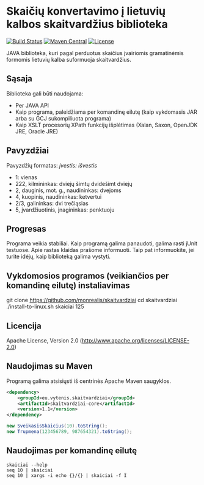 # Skaičių konvertavimo į lietuvių kalbos skaitvardžius biblioteka

[![Build Status](https://travis-ci.org/monrealis/skaitvardziai.svg?branch=master)](https://travis-ci.org/monrealis/skaitvardziai)
[![Maven Central](https://maven-badges.herokuapp.com/maven-central/eu.vytenis.skaitvardziai/skaitvardziai-core/badge.svg)](http://search.maven.org/#artifactdetails|eu.vytenis.skaitvardziai|skaitvardziai-core|1.2|jar)
[![License](http://img.shields.io/:license-apache-blue.svg)](http://www.apache.org/licenses/LICENSE-2.0.html)


JAVA biblioteka, kuri pagal perduotus skaičius įvairiomis gramatinėmis formomis lietuvių kalba
suformuoja skaitvardžius.

## Sąsaja
Biblioteka gali būti naudojama:
* Per JAVA API
* Kaip programa, paleidžiama per komandinę eilutę (kaip vykdomasis JAR arba su GCJ sukompiliuota programa)
* Kaip XSLT procesorių XPath funkcijų išplėtimas (Xalan, Saxon, OpenJDK JRE, Oracle JRE)

## Pavyzdžiai
Pavyzdžių formatas: *įvestis: išvestis*
* 1: vienas
* 222, kilmininkas: dviejų šimtų dvidešimt dviejų
* 2, dauginis, mot. g., naudininkas: dvejoms
* 4, kuopinis, naudininkas: ketvertui
* 2/3, galininkas: dvi trečiąsias
* 5, įvardžiuotinis, įnagininkas: penktuoju


## Progresas

Programa veikia stabiliai. Kaip programą galima panaudoti,
galima rasti jUnit testuose. Apie rastas klaidas prašome informuoti. Taip pat informuokite,
jei turite idėjų, kaip biblioteką galima vystyti.


## Vykdomosios programos (veikiančios per komandinę eilutę) instaliavimas

git clone https://github.com/monrealis/skaitvardziai
cd skaitvardziai
./install-to-linux.sh
skaiciai 125

## Licencija

Apache License, Version 2.0 (http://www.apache.org/licenses/LICENSE-2.0)

## Naudojimas su Maven

Programą galima atsisiųsti iš centrinės Apache Maven saugyklos.
```xml
<dependency>
	<groupId>eu.vytenis.skaitvardziai</groupId>
	<artifactId>skaitvardziai-core</artifactId>
	<version>1.1</version>
</dependency>
```

```java
new SveikasisSkaicius(10).toString();
new Trupmena(123456789, 987654321).toString();
```

## Naudojimas per komandinę eilutę

```shell
skaiciai --help
seq 10 | skaiciai
seq 10 | xargs -i echo {}/{} | skaiciai -f I
```
    